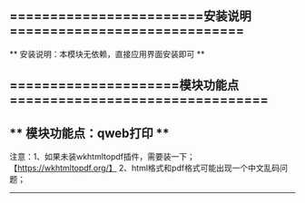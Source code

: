                  
========================安装说明=============================
-------------------------------------------------------------
** 安装说明：本模块无依赖，直接应用界面安装即可 ** 



=====================模块功能点================================
-------------------------------------------------------------
**    模块功能点：qweb打印      **
-------------------------------------------------------------
注意：1、如果未装wkhtmltopdf插件，需要装一下；【https://wkhtmltopdf.org/】
     2、html格式和pdf格式可能出现一个中文乱码问题；
   

-------------------------------------------------------------
